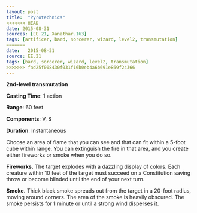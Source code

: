 ```yaml
---
layout: post
title:  "Pyrotechnics"
<<<<<<< HEAD
date: 2015-08-31
sources: [EE.21, Xanathar.163]
tags: [artificer, bard, sorcerer, wizard, level2, transmutation]
=======
date:   2015-08-31
source: EE.21
tags: [bard, sorcerer, wizard, level2, transmutation]
>>>>>>> fad25f008430f031f16b0eb4a6b691e869f24366
---
```


**2nd-level transmutation**

**Casting Time**: 1 action

**Range**: 60 feet

**Components**: V, S

**Duration**: Instantaneous

Choose an area of flame that you can see and that can fit within a 5-foot cube within range. You can extinguish the fire in that area, and you create either fireworks or smoke when you do so.

**Fireworks.** The target explodes with a dazzling display of colors. Each creature within 10 feet of the target must succeed on a Constitution saving throw or become blinded until the end of your next turn.

**Smoke.** Thick black smoke spreads out from the target in a 20-foot radius, moving around corners. The area of the smoke is heavily obscured. The smoke persists for 1 minute or until a strong wind disperses it.
